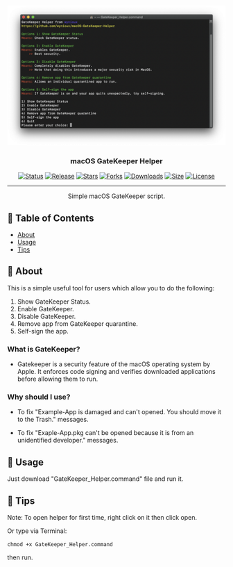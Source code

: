 <p align="center">
    <img alt="Screenshot" src="https://github.com/wynioux/macOS-GateKeeper-Helper/raw/master/screenshot.png">
</p>

<h3 align="center">macOS GateKeeper Helper</h3>

<div align="center">

  [![Status](https://img.shields.io/badge/status-active-success.svg)]() 
  [![Release](https://img.shields.io/github/release/wynioux/macOS-GateKeeper-Helper)](https://github.com/wynioux/macOS-GateKeeper-Helper/releases/latest)
  [![Stars](https://img.shields.io/github/stars/wynioux/macOS-GateKeeper-Helper)](https://github.com/wynioux/macOS-GateKeeper-Helper/stargazers)
  [![Forks](https://img.shields.io/github/forks/wynioux/macOS-GateKeeper-Helper)](https://github.com/wynioux/macOS-GateKeeper-Helper/network/members)
  [![Downloads](https://img.shields.io/github/downloads/wynioux/macOS-GateKeeper-Helper/total)](https://github.com/wynioux/macOS-GateKeeper-Helper/releases/download/v1.1.0/GateKeeper_Helper.command)
  [![Size](https://img.shields.io/github/size/wynioux/macOS-GateKeeper-Helper/GateKeeper_Helper.command)]()
  [![License](https://img.shields.io/github/license/wynioux/macOS-GateKeeper-Helper)](/LICENSE)


</div>

---

<p align="center"> Simple macOS GateKeeper script.
    <br> 
</p>

## 📝 Table of Contents
- [About](#about)
- [Usage](#usage)
- [Tips](#tips)

## 🧐 About <a name = "about"></a>

This is a simple useful tool for users which allow you to do the following:
1. Show GateKeeper Status.
2. Enable GateKeeper.
3. Disable GateKeeper.
4. Remove app from GateKeeper quarantine.
5. Self-sign the app.

### What is GateKeeper?

- Gatekeeper is a security feature of the macOS operating system by Apple.
It enforces code signing and verifies downloaded applications before allowing them to run.


### Why should I use?

- To fix "Example-App is damaged and can't opened. You should move it to the Trash." messages.

- To fix "Exaple-App.pkg can't be opened because it is from an unidentified developer." messages.

## 🎈 Usage <a name="usage"></a>

Just download "GateKeeper_Helper.command" file and run it.


## 🎉 Tips <a name = "tips"></a>

Note: To open helper for first time, right click on it then click open.

Or type via Terminal:

```
chmod +x GateKeeper_Helper.command
```
then run.
